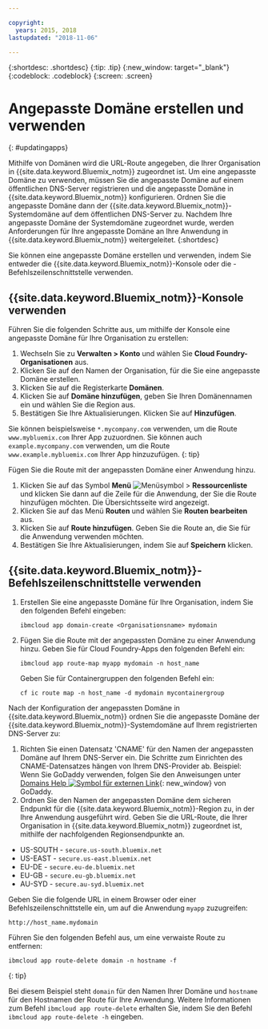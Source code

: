 ```yaml
---

copyright:
  years: 2015, 2018
lastupdated: "2018-11-06"

---
```


{:shortdesc: .shortdesc}
{:tip: .tip}
{:new_window: target="_blank"}
{:codeblock: .codeblock}
{:screen: .screen}

# Angepasste Domäne erstellen und verwenden
{: #updatingapps}

Mithilfe von Domänen wird die URL-Route angegeben, die Ihrer Organisation in {{site.data.keyword.Bluemix_notm}} zugeordnet ist. Um eine angepasste Domäne zu verwenden, müssen Sie die angepasste Domäne auf einem öffentlichen DNS-Server registrieren und die angepasste Domäne in {{site.data.keyword.Bluemix_notm}} konfigurieren. Ordnen Sie die angepasste Domäne dann der {{site.data.keyword.Bluemix_notm}}-Systemdomäne auf dem öffentlichen DNS-Server zu. Nachdem Ihre angepasste Domäne der Systemdomäne zugeordnet wurde, werden Anforderungen für Ihre angepasste Domäne an Ihre Anwendung in {{site.data.keyword.Bluemix_notm}} weitergeleitet.
{:shortdesc}

Sie können eine angepasste Domäne erstellen und verwenden, indem Sie entweder die {{site.data.keyword.Bluemix_notm}}-Konsole oder die -Befehlszeilenschnittstelle verwenden.

## {{site.data.keyword.Bluemix_notm}}-Konsole verwenden

Führen Sie die folgenden Schritte aus, um mithilfe der Konsole eine angepasste Domäne für Ihre Organisation zu erstellen:

1. Wechseln Sie zu **Verwalten > Konto** und wählen Sie **Cloud Foundry-Organisationen** aus.
2. Klicken Sie auf den Namen der Organisation, für die Sie eine angepasste Domäne erstellen.
3. Klicken Sie auf die Registerkarte **Domänen**.
4. Klicken Sie auf **Domäne hinzufügen**, geben Sie Ihren Domänennamen ein und wählen Sie die Region aus.
5. Bestätigen Sie Ihre Aktualisierungen. Klicken Sie auf **Hinzufügen**.

Sie können beispielsweise `*.mycompany.com` verwenden, um die Route `www.mybluemix.com` Ihrer App zuzuordnen. Sie können auch `example.mycompany.com` verwenden, um die Route `www.example.mybluemix.com` Ihrer App hinzuzufügen.
{: tip}

Fügen Sie die Route mit der angepassten Domäne einer Anwendung hinzu.

1. Klicken Sie auf das Symbol **Menü** ![Menüsymbol](../icons/icon_hamburger.svg) > **Ressourcenliste** und klicken Sie dann auf die Zeile für die Anwendung, der Sie die Route hinzufügen möchten. Die Übersichtsseite wird angezeigt.
2. Klicken Sie auf das Menü **Routen** und wählen Sie **Routen bearbeiten** aus.
3. Klicken Sie auf **Route hinzufügen**. Geben Sie die Route an, die Sie für die Anwendung verwenden möchten.
4. Bestätigen Sie Ihre Aktualisierungen, indem Sie auf **Speichern** klicken.

## {{site.data.keyword.Bluemix_notm}}-Befehlszeilenschnittstelle verwenden

1. Erstellen Sie eine angepasste Domäne für Ihre Organisation, indem Sie den folgenden Befehl eingeben:

   ```
   ibmcloud app domain-create <Organisationsname> mydomain
   ```

2. Fügen Sie die Route mit der angepassten Domäne zu einer Anwendung hinzu. Geben Sie für Cloud Foundry-Apps den folgenden Befehl ein:

   ```
   ibmcloud app route-map myapp mydomain -n host_name

   ```

   Geben Sie für Containergruppen den folgenden Befehl ein:

   ```
   cf ic route map -n host_name -d mydomain mycontainergroup

   ```

Nach der Konfiguration der angepassten Domäne in {{site.data.keyword.Bluemix_notm}} ordnen Sie die angepasste Domäne der {{site.data.keyword.Bluemix_notm}}-Systemdomäne auf Ihrem registrierten DNS-Server zu:

1. Richten Sie einen Datensatz 'CNAME' für den Namen der angepassten Domäne auf Ihrem DNS-Server ein. Die Schritte zum Einrichten des CNAME-Datensatzes hängen von Ihrem DNS-Provider ab. Beispiel: Wenn Sie GoDaddy verwenden, folgen Sie den Anweisungen unter [Domains Help ![Symbol für externen Link](../icons/launch-glyph.svg "Symbol für externen Link")](https://www.godaddy.com/help/add-a-cname-record-19236){: new_window} von GoDaddy.
2. Ordnen Sie den Namen der angepassten Domäne dem sicheren Endpunkt für die {{site.data.keyword.Bluemix_notm}}-Region zu, in der Ihre Anwendung ausgeführt wird. Geben Sie die URL-Route, die Ihrer Organisation in {{site.data.keyword.Bluemix_notm}} zugeordnet ist, mithilfe der nachfolgenden Regionsendpunkte an.

  * US-SOUTH - `secure.us-south.bluemix.net`
  * US-EAST - `secure.us-east.bluemix.net`
  * EU-DE - `secure.eu-de.bluemix.net`
  * EU-GB - `secure.eu-gb.bluemix.net`
  * AU-SYD - `secure.au-syd.bluemix.net`

Geben Sie die folgende URL in einem Browser oder einer Befehlszeilenschnittstelle ein, um auf die Anwendung `myapp` zuzugreifen:

```
http://host_name.mydomain

```

Führen Sie den folgenden Befehl aus, um eine verwaiste Route zu entfernen:

```
ibmcloud app route-delete domain -n hostname -f
```
{: tip}

Bei diesem Beispiel steht `domain` für den Namen Ihrer Domäne und `hostname` für den Hostnamen der Route für Ihre Anwendung. Weitere Informationen zum Befehl `ibmcloud app route-delete` erhalten Sie, indem Sie den Befehl `ibmcloud app route-delete -h` eingeben.
